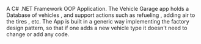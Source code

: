 A C# .NET Framework OOP Application. The Vehicle Garage app holds a Database of vehicles , and support actions such as refueling , adding air to the tires , etc.
The App is built in a generic way implementing the factory design pattern, so that if one adds a new vehicle type it doesn't need to change or add any code.
